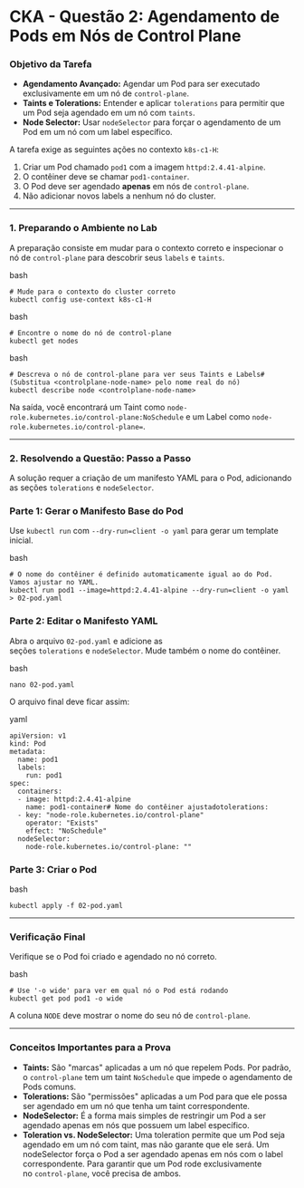 # **CKA - Questão 2: Agendamento de Pods em Nós de Control Plane**

### **Objetivo da Tarefa**

- **Agendamento Avançado:** Agendar um Pod para ser executado exclusivamente em um nó de `control-plane`.
- **Taints e Tolerations:** Entender e aplicar `tolerations` para permitir que um Pod seja agendado em um nó com `taints`.
- **Node Selector:** Usar `nodeSelector` para forçar o agendamento de um Pod em um nó com um label específico.

A tarefa exige as seguintes ações no contexto `k8s-c1-H`:

1. Criar um Pod chamado `pod1` com a imagem `httpd:2.4.41-alpine`.
2. O contêiner deve se chamar `pod1-container`.
3. O Pod deve ser agendado **apenas** em nós de `control-plane`.
4. Não adicionar novos labels a nenhum nó do cluster.

---

### **1. Preparando o Ambiente no Lab**

A preparação consiste em mudar para o contexto correto e inspecionar o nó de `control-plane` para descobrir seus `labels` e `taints`.

bash

```
# Mude para o contexto do cluster correto
kubectl config use-context k8s-c1-H
```

bash

```
# Encontre o nome do nó de control-plane
kubectl get nodes
```

bash

```
# Descreva o nó de control-plane para ver seus Taints e Labels# (Substitua <controlplane-node-name> pelo nome real do nó)
kubectl describe node <controlplane-node-name>
```

Na saída, você encontrará um Taint como `node-role.kubernetes.io/control-plane:NoSchedule` e um Label como `node-role.kubernetes.io/control-plane=`.

---

### **2. Resolvendo a Questão: Passo a Passo**

A solução requer a criação de um manifesto YAML para o Pod, adicionando as seções `tolerations` e `nodeSelector`.

### **Parte 1: Gerar o Manifesto Base do Pod**

Use `kubectl run` com `--dry-run=client -o yaml` para gerar um template inicial.

bash

```
# O nome do contêiner é definido automaticamente igual ao do Pod. Vamos ajustar no YAML.
kubectl run pod1 --image=httpd:2.4.41-alpine --dry-run=client -o yaml > 02-pod.yaml
```

### **Parte 2: Editar o Manifesto YAML**

Abra o arquivo `02-pod.yaml` e adicione as seções `tolerations` e `nodeSelector`. Mude também o nome do contêiner.

bash

```
nano 02-pod.yaml
```

O arquivo final deve ficar assim:

yaml

```
apiVersion: v1
kind: Pod
metadata:
  name: pod1
  labels:
    run: pod1
spec:
  containers:
  - image: httpd:2.4.41-alpine
    name: pod1-container# Nome do contêiner ajustadotolerations:
  - key: "node-role.kubernetes.io/control-plane"
    operator: "Exists"
    effect: "NoSchedule"
  nodeSelector:
    node-role.kubernetes.io/control-plane: ""
```

### **Parte 3: Criar o Pod**

bash

```
kubectl apply -f 02-pod.yaml
```

---

### **Verificação Final**

Verifique se o Pod foi criado e agendado no nó correto.

bash

```
# Use '-o wide' para ver em qual nó o Pod está rodando
kubectl get pod pod1 -o wide
```

A coluna `NODE` deve mostrar o nome do seu nó de `control-plane`.

---

### **Conceitos Importantes para a Prova**

- **Taints:** São "marcas" aplicadas a um nó que repelem Pods. Por padrão, o `control-plane` tem um taint `NoSchedule` que impede o agendamento de Pods comuns.
- **Tolerations:** São "permissões" aplicadas a um Pod para que ele possa ser agendado em um nó que tenha um taint correspondente.
- **NodeSelector:** É a forma mais simples de restringir um Pod a ser agendado apenas em nós que possuem um label específico.
- **Toleration vs. NodeSelector:** Uma toleration permite que um Pod seja agendado em um nó com taint, mas não garante que ele será. Um nodeSelector força o Pod a ser agendado apenas em nós com o label correspondente. Para garantir que um Pod rode exclusivamente no `control-plane`, você precisa de ambos.
